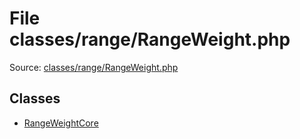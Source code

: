 File classes/range/RangeWeight.php
=========

Source: [classes/range/RangeWeight.php](https://github.com/PrestaShop/PrestaShop/blob/1.5.0.17/classes/range/RangeWeight.php)


Classes
-------

* [RangeWeightCore](class.RangeWeightCore.md)

